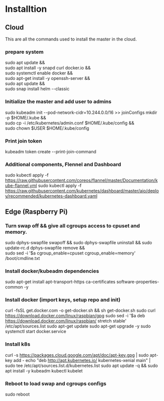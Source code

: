 # Installtion

## Cloud
This are all the commands used to install the master in the cloud.

### prepare system
sudo apt update && \
sudo apt install -y snapd curl docker.io && \
sudo systemctl enable docker && \
sudo apt-get install -y openssh-server && \
sudo apt update && \
sudo snap install helm --classic

### Initialize the master and add user to admins
sudo kubeadm init --pod-network-cidr=10.244.0.0/16 >> joinConfigs
mkdir -p $HOME/.kube && \
sudo cp -i /etc/kubernetes/admin.conf $HOME/.kube/config && \
sudo chown $USER $HOME/.kube/config

### Print join token
kubeadm token create --print-join-command

### Additional components, Flennel and Dashboard
sudo kubectl apply -f https://raw.githubusercontent.com/coreos/flannel/master/Documentation/kube-flannel.yml
sudo kubectl apply -f https://raw.githubusercontent.com/kubernetes/dashboard/master/aio/deploy/recommended/kubernetes-dashboard.yaml

## Edge (Raspberry Pi)

### Turn swap off && give all cgroups access to cpuset and memory. 
sudo dphys-swapfile swapoff && sudo dphys-swapfile uninstall && sudo update-rc.d dphys-swapfile remove && \
sudo sed -i '$a cgroup_enable=cpuset cgroup_enable=memory' /boot/cmdline.txt

### Install docker/kubeadm dependencies
sudo apt-get install apt-transport-https ca-certificates software-properties-common -y

### Install docker (import keys, setup repo and init)
curl -fsSL get.docker.com -o get-docker.sh && sh get-docker.sh
sudo curl https://download.docker.com/linux/raspbian/gpg
sudo sed -i '$a deb https://download.docker.com/linux/raspbian/ stretch stable' /etc/apt/sources.list
sudo apt-get update
sudo apt-get upgrade -y
sudo systemctl start docker.service

### Install k8s
curl -s https://packages.cloud.google.com/apt/doc/apt-key.gpg | sudo apt-key add -
echo "deb http://apt.kubernetes.io/ kubernetes-xenial main" | sudo tee /etc/apt/sources.list.d/kubernetes.list
sudo apt update -q && sudo apt install -y kubeadm kubectl kubelet

### Reboot to load swap and cgroups configs
sudo reboot
